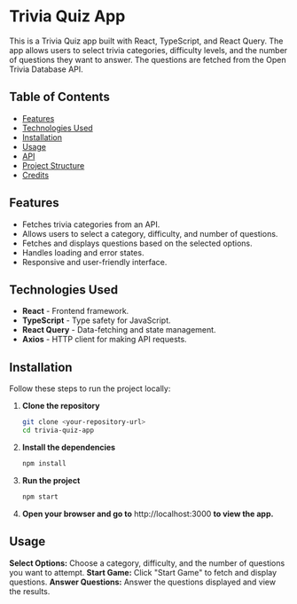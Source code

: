 # Trivia Quiz App

This is a Trivia Quiz app built with React, TypeScript, and React Query. The app allows users to select trivia categories, difficulty levels, and the number of questions they want to answer. The questions are fetched from the Open Trivia Database API.

## Table of Contents
- [Features](#features)
- [Technologies Used](#technologies-used)
- [Installation](#installation)
- [Usage](#usage)
- [API](#api)
- [Project Structure](#project-structure)
- [Credits](#credits)

## Features

- Fetches trivia categories from an API.
- Allows users to select a category, difficulty, and number of questions.
- Fetches and displays questions based on the selected options.
- Handles loading and error states.
- Responsive and user-friendly interface.

## Technologies Used

- **React** - Frontend framework.
- **TypeScript** - Type safety for JavaScript.
- **React Query** - Data-fetching and state management.
- **Axios** - HTTP client for making API requests.

## Installation

Follow these steps to run the project locally:

1. **Clone the repository**
   ```bash
   git clone <your-repository-url>
   cd trivia-quiz-app

2. **Install the dependencies**
   ```bash
   npm install

3. **Run the project**
   ```bash
   npm start

4. **Open your browser and go to** http://localhost:3000 **to view the app.**

## Usage

**Select Options:** Choose a category, difficulty, and the number of questions you want to attempt.
**Start Game:** Click "Start Game" to fetch and display questions.
**Answer Questions:** Answer the questions displayed and view the results.
